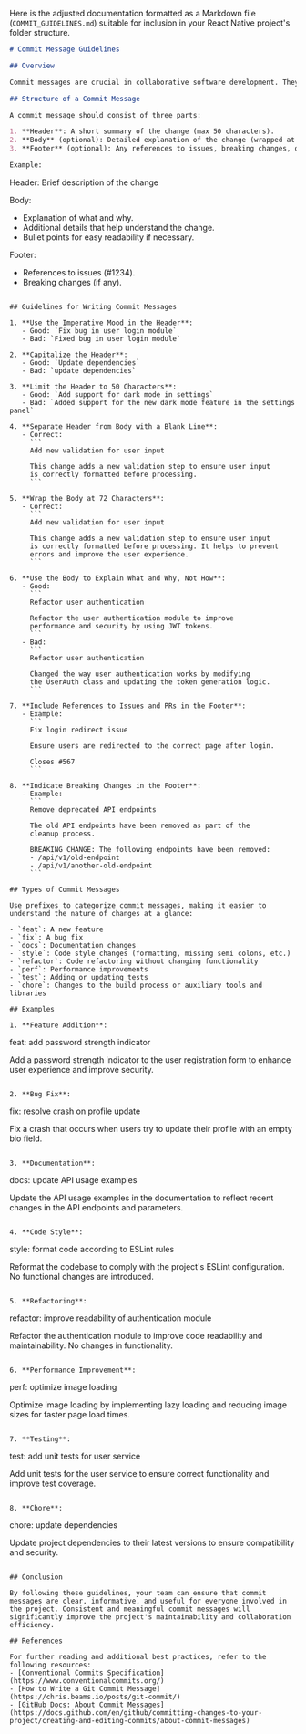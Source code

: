 Here is the adjusted documentation formatted as a Markdown file (`COMMIT_GUIDELINES.md`) suitable for inclusion in your React Native project's folder structure.

```markdown
# Commit Message Guidelines

## Overview

Commit messages are crucial in collaborative software development. They provide context and history, making it easier for team members to understand changes, track issues, and maintain the codebase. This guide outlines best practices for writing clear, concise, and meaningful commit messages.

## Structure of a Commit Message

A commit message should consist of three parts:

1. **Header**: A short summary of the change (max 50 characters).
2. **Body** (optional): Detailed explanation of the change (wrapped at 72 characters).
3. **Footer** (optional): Any references to issues, breaking changes, or other relevant information.

Example:
```

Header: Brief description of the change

Body:

- Explanation of what and why.
- Additional details that help understand the change.
- Bullet points for easy readability if necessary.

Footer:

- References to issues (#1234).
- Breaking changes (if any).

````

## Guidelines for Writing Commit Messages

1. **Use the Imperative Mood in the Header**:
   - Good: `Fix bug in user login module`
   - Bad: `Fixed bug in user login module`

2. **Capitalize the Header**:
   - Good: `Update dependencies`
   - Bad: `update dependencies`

3. **Limit the Header to 50 Characters**:
   - Good: `Add support for dark mode in settings`
   - Bad: `Added support for the new dark mode feature in the settings panel`

4. **Separate Header from Body with a Blank Line**:
   - Correct:
     ```
     Add new validation for user input

     This change adds a new validation step to ensure user input
     is correctly formatted before processing.
     ```

5. **Wrap the Body at 72 Characters**:
   - Correct:
     ```
     Add new validation for user input

     This change adds a new validation step to ensure user input
     is correctly formatted before processing. It helps to prevent
     errors and improve the user experience.
     ```

6. **Use the Body to Explain What and Why, Not How**:
   - Good:
     ```
     Refactor user authentication

     Refactor the user authentication module to improve
     performance and security by using JWT tokens.
     ```
   - Bad:
     ```
     Refactor user authentication

     Changed the way user authentication works by modifying
     the UserAuth class and updating the token generation logic.
     ```

7. **Include References to Issues and PRs in the Footer**:
   - Example:
     ```
     Fix login redirect issue

     Ensure users are redirected to the correct page after login.

     Closes #567
     ```

8. **Indicate Breaking Changes in the Footer**:
   - Example:
     ```
     Remove deprecated API endpoints

     The old API endpoints have been removed as part of the
     cleanup process.

     BREAKING CHANGE: The following endpoints have been removed:
     - /api/v1/old-endpoint
     - /api/v1/another-old-endpoint
     ```

## Types of Commit Messages

Use prefixes to categorize commit messages, making it easier to understand the nature of changes at a glance:

- `feat`: A new feature
- `fix`: A bug fix
- `docs`: Documentation changes
- `style`: Code style changes (formatting, missing semi colons, etc.)
- `refactor`: Code refactoring without changing functionality
- `perf`: Performance improvements
- `test`: Adding or updating tests
- `chore`: Changes to the build process or auxiliary tools and libraries

## Examples

1. **Feature Addition**:
````

feat: add password strength indicator

Add a password strength indicator to the user registration form
to enhance user experience and improve security.

```

2. **Bug Fix**:
```

fix: resolve crash on profile update

Fix a crash that occurs when users try to update their profile
with an empty bio field.

```

3. **Documentation**:
```

docs: update API usage examples

Update the API usage examples in the documentation to reflect
recent changes in the API endpoints and parameters.

```

4. **Code Style**:
```

style: format code according to ESLint rules

Reformat the codebase to comply with the project's ESLint
configuration. No functional changes are introduced.

```

5. **Refactoring**:
```

refactor: improve readability of authentication module

Refactor the authentication module to improve code readability
and maintainability. No changes in functionality.

```

6. **Performance Improvement**:
```

perf: optimize image loading

Optimize image loading by implementing lazy loading and reducing
image sizes for faster page load times.

```

7. **Testing**:
```

test: add unit tests for user service

Add unit tests for the user service to ensure correct functionality
and improve test coverage.

```

8. **Chore**:
```

chore: update dependencies

Update project dependencies to their latest versions to ensure
compatibility and security.

```

## Conclusion

By following these guidelines, your team can ensure that commit messages are clear, informative, and useful for everyone involved in the project. Consistent and meaningful commit messages will significantly improve the project's maintainability and collaboration efficiency.

## References

For further reading and additional best practices, refer to the following resources:
- [Conventional Commits Specification](https://www.conventionalcommits.org/)
- [How to Write a Git Commit Message](https://chris.beams.io/posts/git-commit/)
- [GitHub Docs: About Commit Messages](https://docs.github.com/en/github/committing-changes-to-your-project/creating-and-editing-commits/about-commit-messages)
```
